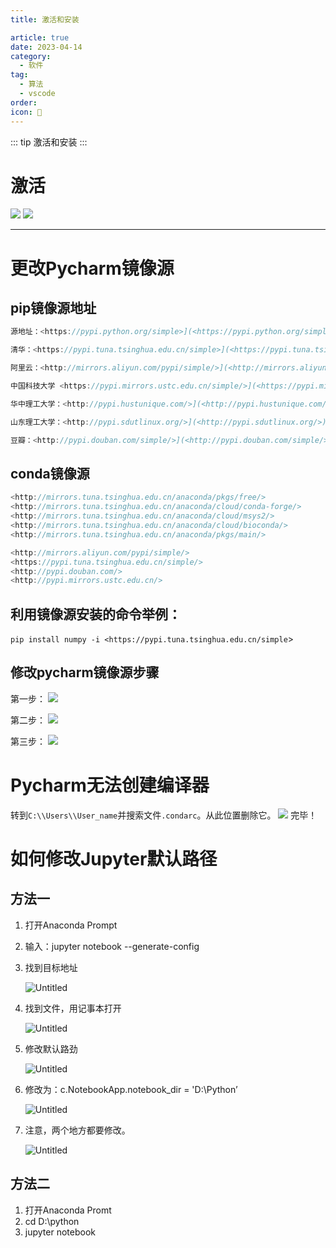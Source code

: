 ```yaml
---
title: 激活和安装

article: true
date: 2023-04-14
category:
  - 软件
tag:
  - 算法
  - vscode
order: 
icon: 🧑
---
```


::: tip
激活和安装
:::

# 激活
![](./photo/Untitled.png)
![](./photo/9.png)

---
# 更改Pycharm镜像源
## pip镜像源地址

```cpp
源地址：<https://pypi.python.org/simple>](<https://pypi.python.org/simple>)

清华：<https://pypi.tuna.tsinghua.edu.cn/simple>](<https://pypi.tuna.tsinghua.edu.cn/simple>)

阿里云：<http://mirrors.aliyun.com/pypi/simple/>](<http://mirrors.aliyun.com/pypi/simple/>)

中国科技大学 <https://pypi.mirrors.ustc.edu.cn/simple/>](<https://pypi.mirrors.ustc.edu.cn/simple/>)

华中理工大学：<http://pypi.hustunique.com/>](<http://pypi.hustunique.com/>)

山东理工大学：<http://pypi.sdutlinux.org/>](<http://pypi.sdutlinux.org/>)

豆瓣：<http://pypi.douban.com/simple/>](<http://pypi.douban.com/simple/>)
```

## conda镜像源

```cpp
<http://mirrors.tuna.tsinghua.edu.cn/anaconda/pkgs/free/>
<http://mirrors.tuna.tsinghua.edu.cn/anaconda/cloud/conda-forge/>
<http://mirrors.tuna.tsinghua.edu.cn/anaconda/cloud/msys2/>
<http://mirrors.tuna.tsinghua.edu.cn/anaconda/cloud/bioconda/>
<http://mirrors.tuna.tsinghua.edu.cn/anaconda/pkgs/main/>

<http://mirrors.aliyun.com/pypi/simple/>
<https://pypi.tuna.tsinghua.edu.cn/simple/>
<http://pypi.douban.com/>
<http://pypi.mirrors.ustc.edu.cn/>
```

## 利用镜像源安装的命令举例：

`pip install numpy -i <https://pypi.tuna.tsinghua.edu.cn/simple`>

## 修改pycharm镜像源步骤

第一步：
![](./photo/1.png)

第二步：
![](./photo/2.png)

第三步：
![](./photo/3.png)


# Pycharm无法创建编译器
转到`C:\\Users\\User_name`并搜索文件`.condarc`。从此位置删除它。
![](./photo/11.png)
完毕！
# 如何修改Jupyter默认路径

## 方法一

1. 打开Anaconda Prompt
2. 输入：jupyter notebook --generate-config
3. 找到目标地址
    
    ![Untitled](./photo/4.png)
    
4. 找到文件，用记事本打开
    
    ![Untitled](./photo/5.png)
    
5. 修改默认路劲
    
    ![Untitled](./photo/6.png)
    
6. 修改为：c.NotebookApp.notebook_dir = 'D:\\Python’
    
    ![Untitled](./photo/7.png)
    
7. 注意，两个地方都要修改。
    
    ![Untitled](./photo/8.png)
    

## 方法二

1. 打开Anaconda Promt
2. cd D:\python
3. jupyter notebook
